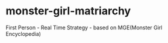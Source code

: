 # monster-girl-matriarchy
First Person - Real Time Strategy - based on MGE(Monster Girl Encyclopedia)
